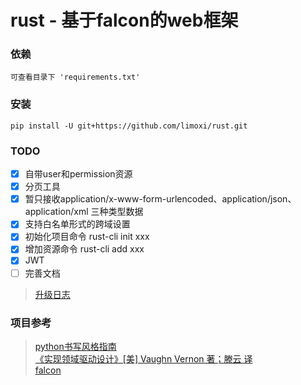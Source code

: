 # rust - 基于falcon的web框架

### 依赖
``可查看目录下 'requirements.txt' ``

### 安装
``pip install -U git+https://github.com/limoxi/rust.git``

### TODO
- [x] 自带user和permission资源
- [x] 分页工具
- [x] 暂只接收application/x-www-form-urlencoded、application/json、application/xml 三种类型数据
- [x] 支持白名单形式的跨域设置
- [x] 初始化项目命令 rust-cli init xxx
- [x] 增加资源命令 rust-cli add xxx
- [x] JWT
- [ ] 完善文档

> [升级日志](./log.md)

### 项目参考
>[python书写风格指南](http://zh-google-styleguide.readthedocs.io/en/latest/google-python-styleguide/contents/)  
>[《实现领域驱动设计》[美] Vaughn Vernon 著；滕云 译](https://item.jd.com/11423256.html)  
>[falcon](https://github.com/falconry/falcon)  